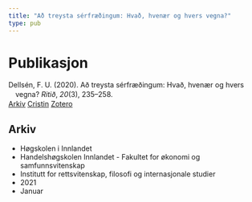 ```yaml
---
title: "Að treysta sérfræðingum: Hvað, hvenær og hvers vegna?"
type: pub
---
```

<h1>Publikasjon</h1>
<article id="csl-bib-container-59YG72UB" class="csl-bib-container">
  <div class="csl-bib-body" style="line-height: 1.35; padding-left: 1em; text-indent:-1em;">
  <div class="csl-entry">Dells&#xE9;n, F. U. (2020). A&#xF0; treysta s&#xE9;rfr&#xE6;&#xF0;ingum: Hva&#xF0;, hven&#xE6;r og hvers vegna? <i>Riti&#xF0;</i>, <i>20</i>(3), 235&#x2013;258.</div>
</div>
  <div class="csl-bib-buttons">
    <a href="#taxonomy-article-59YG72UB" class="csl-bib-button">Arkiv</a>
    <a href="https://app.cristin.no/results/show.jsf?id=1876946" alt="Cristin URL" class="csl-bib-button">Cristin</a>
    <a href="http://zotero.org/groups/5022929/items/59YG72UB" alt="Zotero URL" class="csl-bib-button">Zotero</a>
  </div>
  <div id="csl-bib-meta-container-59YG72UB"></div>
</article>
<div id="csl-bib-meta-59YG72UB" class="csl-bib-meta">
  <article id="taxonomy-article-59YG72UB" class="taxonomy-article">
    <h1>Arkiv</h1>
    <ul>
      <li>Høgskolen i Innlandet</li>
      <li>Handelshøgskolen Innlandet - Fakultet for økonomi og samfunnsvitenskap</li>
      <li>Institutt for rettsvitenskap, filosofi og internasjonale studier</li>
      <li>2021</li>
      <li>Januar</li>
    </ul>
  </article>
</div>
